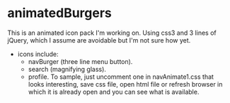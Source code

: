 # animatedBurgers

This is an animated icon pack I'm working on. Using css3 and 3 lines of jQuery, which I assume are avoidable but I'm not sure how yet.
  - icons include:
    - navBurger (three line menu button).
    - search (magnifying glass).
    - profile.
To sample, just uncomment one in navAnimate1.css that looks interesting, save css file, open html file or refresh browser in which it is already open and you can see what is available.
